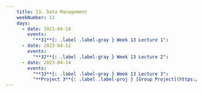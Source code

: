```yaml
---
    title: 13. Data Management
    weekNumber: 13
    days:
      - date: 2023-04-10
        events:
          "**31**{: .label .label-gray } Week 13 Lecture 1":
      - date: 2023-04-12
        events:
          "**32**{: .label .label-gray } Week 13 Lecture 2":
      - date: 2023-04-14
        events:
          "**33**{: .label .label-gray } Week 13 Lecture 3":
          "**Project 3**{: .label .label-proj } [Group Project](https://datahub.berkeley.edu/)":          
---
```

